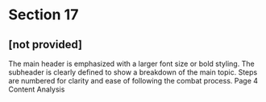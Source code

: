 # Section 17

## [not provided]

The main header is emphasized with a larger font size or bold styling.
The subheader is clearly defined to show a breakdown of the main topic.
Steps are numbered for clarity and ease of following the combat process.
Page 4 Content Analysis